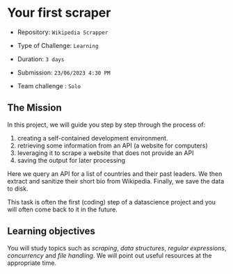 # Your first scraper

- Repository: `Wikipedia Scrapper`
- Type of Challenge: `Learning`
- Duration: `3 days`
- Submission: `23/06/2023 4:30 PM`

- Team challenge : `Solo`

## The Mission

In this project, we will guide you step by step through the process of:

1. creating a self-contained development environment.
1. retrieving some information from an API (a website for computers)
2. leveraging it to scrape a website that does not provide an API
3. saving the output for later processing

Here we query an API for a list of countries and their past leaders. We then extract and sanitize their short bio from Wikipedia. Finally, we save the data to disk.

This task is often the first (coding) step of a datascience project and you will often come back to it in the future.

## Learning objectives

You will study topics such as *scraping*, *data structures*, *regular expressions*, *concurrency* and *file handling*. We will point out useful resources at the appropriate time. 